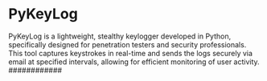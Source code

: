 # PyKeyLog
PyKeyLog is a lightweight, stealthy keylogger developed in Python, specifically designed for penetration testers and security professionals. This tool captures keystrokes in real-time and sends the logs securely via email at specified intervals, allowing for efficient monitoring of user activity.
############

